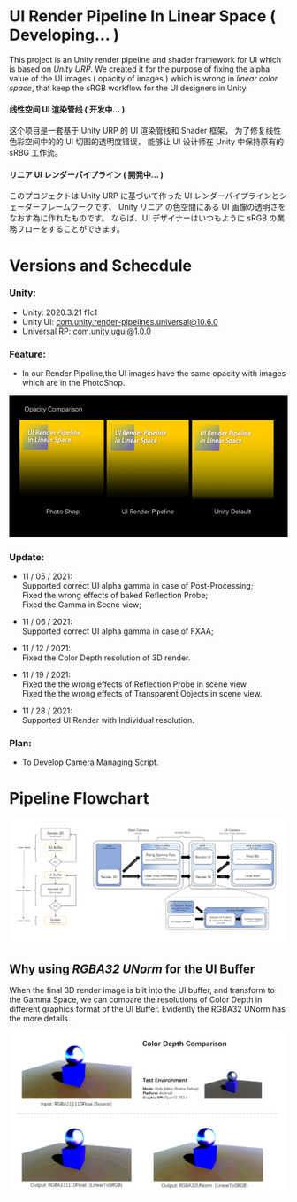 # UI Render Pipeline In Linear Space ( Developing... )
This project is an Unity render pipeline and shader framework for UI which is based on *Unity URP*.
We created it for the purpose of fixing the alpha value of the UI images ( opacity of images )  which is wrong in *linear color space*, 
that keep the sRGB workflow for the UI designers in Unity.

#### 线性空间 UI 渲染管线 ( 开发中... )

这个项目是一套基于 Unity URP 的 UI 渲染管线和 Shader 框架，
为了修复线性色彩空间中的的 UI 切图的透明度错误，
能够让 UI 设计师在 Unity 中保持原有的 sRBG 工作流。

#### リニア UI レンダーパイプライン ( 開発中... )

このプロジェクトは Unity URP に基づいて作った UI レンダーパイプラインとシェーダーフレームワークです、
Unity リニア の色空間にある UI 画像の透明さをなおす為に作れたものです。
ならば、UI デザイナーはいつもように sRGB の業務フローをすることができます。

# Versions and Schecdule

### Unity:
* Unity: 2020.3.21 f1c1  
* Unity UI: com.unity.render-pipelines.universal@10.6.0  
* Universal RP: com.unity.ugui@1.0.0  

### Feature:
* In our Render Pipeline,the UI images have the same opacity with images which are in the PhotoShop.

![Opacity_Comparison](./Readme/Opacity_Comparison.png)

### Update:
* 11 / 05 / 2021:  
  Supported correct UI alpha gamma in case of Post-Processing;  
  Fixed the wrong effects of baked Reflection Probe;  
  Fixed the Gamma in Scene view;  
  
  
* 11 / 06 / 2021:   
  Supported correct UI alpha gamma in case of FXAA;  
 
  
* 11 / 12 / 2021:  
  Fixed the Color Depth resolution of 3D render.  
  
  
* 11 / 19 / 2021:  
  Fixed the the wrong effects of Reflection Probe in scene view.  
  Fixed the the wrong effects of Transparent Objects in scene view.
  
* 11 / 28 / 2021:  
  Supported UI Render with Individual resolution.

### Plan:
* To Develop Camera Managing Script. 

# Pipeline Flowchart
![UI_RenderPipeline](./Readme/UI_RenderPipeline.png)

## Why using *RGBA32 UNorm* for the UI Buffer
When the final 3D render image is blit into the UI buffer, and transform to the Gamma Space, 
we can compare the resolutions of Color Depth in different graphics format of the UI Buffer.
Evidently the RGBA32 UNorm has the more details.  

![UI_RenderPipeline](./Readme/ColorDepthComparison.png)

